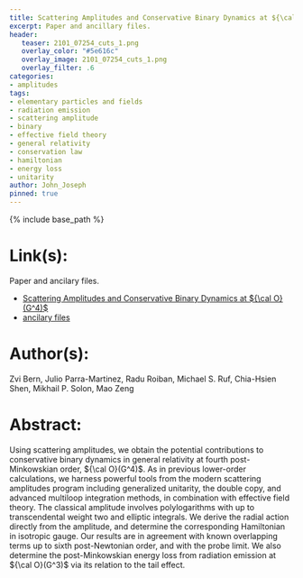 ```yaml
---
title: Scattering Amplitudes and Conservative Binary Dynamics at ${\cal O}(G^4)$
excerpt: Paper and ancillary files.
header:
   teaser: 2101_07254_cuts_1.png
   overlay_color: "#5e616c"
   overlay_image: 2101_07254_cuts_1.png
   overlay_filter: .6
categories:
- amplitudes
tags:
- elementary particles and fields
- radiation emission
- scattering amplitude
- binary
- effective field theory
- general relativity
- conservation law
- hamiltonian
- energy loss
- unitarity
author: John_Joseph
pinned: true
---
```

{% include base_path %}

# Link(s):
Paper and ancilary files.
  * [Scattering Amplitudes and Conservative Binary Dynamics at ${\cal O}(G^4)$](https://arxiv.org/abs/2101.07254)
  * [ancilary files](https://arxiv.org/src/2101.07254/anc)

# Author(s):
Zvi Bern, Julio Parra-Martinez, Radu Roiban, Michael S. Ruf, Chia-Hsien Shen, Mikhail P. Solon, Mao Zeng

# Abstract:
Using scattering amplitudes, we obtain the potential contributions to conservative binary dynamics in general relativity at fourth post-Minkowskian order, ${\cal O}(G^4)$. As in previous lower-order calculations, we harness powerful tools from the modern scattering amplitudes program including generalized unitarity, the double copy, and advanced multiloop integration methods, in combination with effective field theory. The classical amplitude involves polylogarithms with up to transcendental weight two and elliptic integrals. We derive the radial action directly from the amplitude, and determine the corresponding Hamiltonian in isotropic gauge. Our results are in agreement with known overlapping terms up to sixth post-Newtonian order, and with the probe limit. We also determine the post-Minkowskian energy loss from radiation emission at ${\cal O}(G^3)$ via its relation to the tail effect.